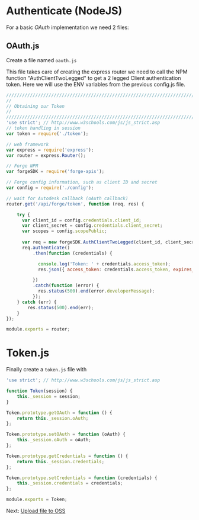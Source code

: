 # Authenticate (NodeJS)

For a basic *OAuth* implementation we need 2 files:

## OAuth.js

Create a file named `oauth.js`

This file takes care of creating the express router we need to call the NPM function "AuthClientTwoLegged" to get a 2 legged Client authentication token. Here we will use the ENV variables from the previous config.js file.

```javascript
/////////////////////////////////////////////////////////////////////////////////
//
// Obtaining our Token 
//
/////////////////////////////////////////////////////////////////////////////////
'use strict'; // http://www.w3schools.com/js/js_strict.asp
// token handling in session
var token = require('./token');

// web framework
var express = require('express');
var router = express.Router();

// Forge NPM
var forgeSDK = require('forge-apis');

// Forge config information, such as client ID and secret
var config = require('./config');

// wait for Autodesk callback (oAuth callback)
router.get('/api/forge/token', function (req, res) {

    try {
      var client_id = config.credentials.client_id;
      var client_secret = config.credentials.client_secret;
      var scopes = config.scopePublic;
      
      var req = new forgeSDK.AuthClientTwoLegged(client_id, client_secret, scopes);
      req.authenticate()
          .then(function (credentials) {

            console.log('Token: ' + credentials.access_token);
            res.json({ access_token: credentials.access_token, expires_in: credentials.expires_in });

          })
          .catch(function (error) {
            res.status(500).end(error.developerMessage);
          });
    } catch (err) {
        res.status(500).end(err);
    }
});

module.exports = router;
```

# Token.js

Finally create a `token.js` file with 

```javascript
'use strict'; // http://www.w3schools.com/js/js_strict.asp

function Token(session) {
    this._session = session;
}

Token.prototype.getOAuth = function () {
    return this._session.oAuth;
};

Token.prototype.setOAuth = function (oAuth) {
    this._session.oAuth = oAuth;
};

Token.prototype.getCredentials = function () {
    return this._session.credentials;
};

Token.prototype.setCredentials = function (credentials) {
    this._session.credentials = credentials;
};

module.exports = Token;
```

Next: [Upload file to OSS](/datamanagement/oss/)